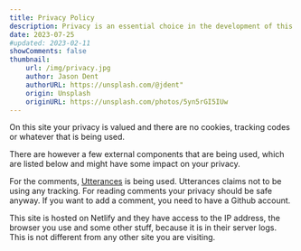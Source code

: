 ```yaml
---
title: Privacy Policy
description: Privacy is an essential choice in the development of this site
date: 2023-07-25
#updated: 2023-02-11
showComments: false
thumbnail:
    url: /img/privacy.jpg
    author: Jason Dent
    authorURL: https://unsplash.com/@jdent"
    origin: Unsplash
    originURL: https://unsplash.com/photos/5yn5rGI5IUw
---
```

<!-- CSpell:ignore -->

On this site your privacy is valued and there are no cookies, tracking codes or whatever that is being used.

There are however a few external components that are being used, which are listed below and might have some impact on your privacy.

For the comments, [Utterances](https://utteranc.es/) is being used. Utterances claims not to be using any tracking. For reading comments your privacy should be safe anyway. If you want to add a comment, you need to have a Github account.

This site is hosted on Netlify and they have access to the IP address, the browser you use and some other stuff, because it is in their server logs. This is not different from any other site you are visiting.
